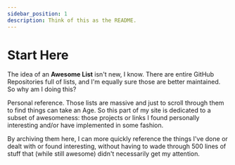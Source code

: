 ```yaml
---
sidebar_position: 1
description: Think of this as the README.
---
```


# Start Here

The idea of an **Awesome List** isn't new, I know. There are entire GitHub Repositories full of lists, and I'm
equally sure those are better maintained. So why am I doing this? 

Personal reference. Those lists are massive and just to scroll through them to find things can take an Age. So
this part of my site is dedicated to a subset of awesomeness: those projects or links I found personally interesting
and/or have implemented in some fashion. 

By archiving them here, I can more quickly reference the things I've done or dealt with or found interesting, without
having to wade through 500 lines of stuff that (while still awesome) didn't necessarily get my attention.

